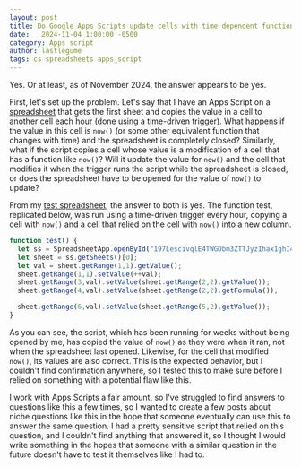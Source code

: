 ```yaml
---
layout: post
title: Do Google Apps Scripts update cells with time dependent functions like now() when the spreadsheet is closed?
date:   2024-11-04 1:00:00 -0500
category: Apps script
author: lastlegume
tags: cs spreadsheets apps_script
---
```


Yes. Or at least, as of November 2024, the answer appears to be yes.   

First, let's set up the problem. Let's say that I have an Apps Script on a [spreadsheet](https://docs.google.com/spreadsheets/d/197LescivqlE4TWGDbm3ZTTJyzIhax1ghI4AfTEX03Co/edit?usp=sharing) that gets the first sheet and copies the value in a cell to another cell each hour (done using a time-driven trigger). What happens if the value in this cell is ```now()``` (or some other equivalent function that changes with time) and the spreadsheet is completely closed? Similarly, what if the script copies a cell whose value is a modification of a cell that has a function like ```now()```? Will it update the value for ```now()``` and the cell that modifies it when the trigger runs the script while the spreadsheet is closed, or does the spreadsheet have to be opened for the value of ```now()``` to update?    

From my [test spreadsheet](https://docs.google.com/spreadsheets/d/197LescivqlE4TWGDbm3ZTTJyzIhax1ghI4AfTEX03Co/edit?usp=sharing), the answer to both is yes. The function test, replicated below, was run using a time-driven trigger every hour, copying a cell with ```now()``` and a cell that relied on the cell with ```now()``` into a new column. 

```js
function test() {
  let ss = SpreadsheetApp.openById("197LescivqlE4TWGDbm3ZTTJyzIhax1ghI4AfTEX03Co");
  let sheet = ss.getSheets()[0];
  let val = sheet.getRange(1,1).getValue();
  sheet.getRange(1,1).setValue(++val);
  sheet.getRange(3,val).setValue(sheet.getRange(2,2).getValue());
  sheet.getRange(4,val).setValue(sheet.getRange(2,2).getFormula());

  sheet.getRange(6,val).setValue(sheet.getRange(5,2).getValue());
}
```

As you can see, the script, which has been running for weeks without being opened by me, has copied the value of ```now()``` as they were when it ran, not when the spreadsheet last opened. Likewise, for the cell that modified ```now()```, its values are also correct. This is the expected behavior, but I couldn't find confirmation anywhere, so I tested this to make sure before I relied on something with a potential flaw like this.    

I work with Apps Scripts a fair amount, so I've struggled to find answers to questions like this a few times, so I wanted to create a few posts about niche questions like this in the hope that someone eventually can use this to answer the same question. I had a pretty sensitive script that relied on this question, and I couldn't find anything that answered it, so I thought I would write something in the hopes that someone with a similar question in the future doesn't have to test it themselves like I had to. 